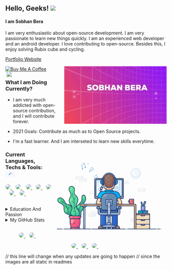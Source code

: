 ## Hello, Geeks! <img src="https://media.giphy.com/media/hvRJCLFzcasrR4ia7z/giphy.gif" width="25px">
#### I am Sobhan Bera

  I am very enthusiastic about open-source development. I am very passionate to learn new things quickly. I am an experienced web developer and an android developer. I love contributing to open-source. Besides this, I enjoy solving Rubix cube and cycling.

<!--   <p>
    <a href="https://sobhanbera.github.io/portfolio" style="color:#40404ef;">My Portfolio Website - At Github Pages</a>
  </p> -->
  <p>
    <a href="https://sobhanbera.vercel.app/" style="color:#40404ef;">Portfolio Website</a>
  </p>

<!-- <a href="https://www.buymeacoffee.com/sobhanbera" target="_blank"><img src="https://img.shields.io/badge/-Buy%20Me%20A%20Book-0f60b6?style=for-the-badge&logo=learn&logoColor=000000" alt="Buy Me A Book" width="150" ></a> -->
<a href="https://www.buymeacoffee.com/sobhanbera" target="_blank"><img src="https://cdn.buymeacoffee.com/buttons/v2/default-blue.png" alt="Buy Me A Coffee" width="150" ></a>
  <img align="right" src="https://github.com/SobhanBera/SobhanBera/blob/master/open_source_contribution.gif" width="" height="180" />
  <img align="right" src="https://raw.githubusercontent.com/sobhanbera/sobhanbera/master/0%2B0%3D%E2%88%9E_sobhanbera.png" width="180" />

### What I am Doing Currently?


-   I am very much addicted with open-source contribution, and I will contribute forever.
-   2021 Goals: Contribute as much as to Open Source projects.
-   I'm a fast learner. And I am interseted to learn new skills everytime.
    
    <img align="right" src="https://github.com/SobhanBera/SobhanBera/blob/master/programming_all_day_gif.gif" width="360px" height="270px">

### Current Languages, Techs & Tools: <img src="https://github.com/SobhanBera/SobhanBera/blob/master/tools.gif" width="30px">

<p align="left">
  <a href="https://www.javascript.com">
      <img style="border-radius:25px" src="https://img.shields.io/badge/-Javascript-fdc500?style=for-the-badge&logo=Javascript&logoColor=000000" />        
  </a>&nbsp;&nbsp;
  <a href="https://reactjs.org">
      <img style="border-radius:25px" src="https://img.shields.io/badge/-react-61DBFB?style=for-the-badge&logo=react&logoColor=000000" />        
  </a>&nbsp;&nbsp;
  <a href="https://reactnative.dev">
      <img style="border-radius:25px" src="https://img.shields.io/badge/-react%20native-61DBFB?style=for-the-badge&logo=react&logoColor=000000" />        
  </a>&nbsp;&nbsp;
  <a href="https://www.mysql.com">
      <img style="border-radius:25px" src="https://img.shields.io/badge/-SQL-F29111?style=for-the-badge&logo=mysql&logoColor=ffffff" />        
  </a>&nbsp;&nbsp;
  <a href="https://github.com/neovim/neovim/releases/tag/v0.4.4">
      <img style="border-radius:25px" src="https://img.shields.io/badge/-vim-00a839?style=for-the-badge&logo=vim&logoColor=ffffff" />        
  </a>&nbsp;&nbsp;
  <a href="https://code.visualstudio.com/#alt-downloads">
      <img style="border-radius:25px" src="https://img.shields.io/badge/-vscode-097CDB?style=for-the-badge&logo=vscode&logoColor=ffffff" />        
  </a>&nbsp;&nbsp;
  <a href="https://www.arcolinux.info/choose-your-project">
      <img style="border-radius:25px" src="https://img.shields.io/badge/-linux-0040ad?style=for-the-badge&logo=linux&logoColor=ffffff" />        
  </a>&nbsp;&nbsp;
</p>

<br/>

<details>
  <summary>Education And Passion</summary>
<!--     <img src="https://github.com/SobhanBera/SobhanBera/blob/master/loading.gif" width="25px"> -->

## Education

-   **Holy Home English High School Balaghat M.P.**\
    📆 2010 - 2018
-   **Balaghat English Higher Secondary School Balaghat M.P.**\
    📆 2018 - 2020
-   **GH Raisoni College Of Engineering Nagpur Maharastra.**\
    📆 2020 - Moment
-   Graduation Completes On\
    📆 2025

## Passion

-   Coding and Programming\
    📆 2018 - Life Time
-   **Self Taught** Frontend Android Developer (Android Studio - Intermediate).\
    📆 2018 - Moment
-   **Self Taught** Native App Developer (React Native - Experienced).\
    📆 2019 - Moment
-   **Self Taught** Frontend Web Developer (Experienced).\
    📆 2019 - Moment
-   Competitive Programming\
    📆 2019 - Moment
-   **Open Source Contribution.**\
    📆 2019 - Life Time

</details>

<details>
  </br>
  <summary>My GitHub Stats</summary>
<!--     <img src="https://github.com/SobhanBera/SobhanBera/blob/master/octocat.gif" width="30px"> -->
  <p>
    <a href="https://github.com/sobhanbera">
      <img src="https://github-readme-stats.vercel.app/api?username=sobhanbera&show_icons=true&count_private=true&theme=dark" width="350">
    </a>
  </P>
  <p>
    <a href="https://github.com/sobhanbera">
      <img src="https://github-readme-stats.vercel.app/api/top-langs/?username=sobhanbera&layout=compact&langs_count=10&theme=dark" width="350">
    </a>
  </p>
  <p>
    <a href="https://github.com/sobhanbera">
      <img src="https://github-readme-stats.vercel.app/api/wakatime?username=sobhanbera&layout=compact&theme=dark" width="350">
    </a>
  </p>
  
  <p>
<!--     <img src="https://github-readme-stats.vercel.app/api/wakatime?username=sobhanbera?layout=compact" width="350"> -->
  </p>
<!--   TROPHY  <img src="https://github-profile-trophy.vercel.app/?username=SobhanBera&theme=gruvbox&column=3&margin-w=15&margin-h=15"/> -->
</details>

</br>
<p align='center'>
  <a href="https://www.linkedin.com/in/sobhan-bera-82a435197/">
    <img style="border-radius:25px" src="https://img.shields.io/badge/linkedin-%230077B5.svg?&style=for-the-badge&logo=linkedin&logoColor=white" />
  </a>&nbsp;&nbsp;
  <a href="https://www.instagram.com/sobhanbera_/">
    <img  style="border-radius:25px"src="https://img.shields.io/badge/instagram-%23E4405F.svg?&style=for-the-badge&logo=instagram&logoColor=white" />        
  </a>&nbsp;&nbsp;
</p>

<p align='center'>
  <a href="https://www.facebook.com/sobhan.b.90/">
    <img style="border-radius:25px" src="https://img.shields.io/badge/sobhanbera-%233b5998.svg?&style=for-the-badge&logo=facebook&logoColor=white" />
  </a>&nbsp;&nbsp;
  <a href="https://twitter.com/BeraSobhan">
    <img style="border-radius:25px" src="https://img.shields.io/badge/twitter-%2300acee.svg?&style=for-the-badge&logo=twitter&logoColor=white" />        
  </a>&nbsp;&nbsp;
  <a href="mailto:sobhanbera258@gmail.com">
    <img style="border-radius:25px" src="https://img.shields.io/badge/-sobhanbera258-c14438?style=for-the-badge&logo=Gmail&logoColor=white&link=mailto:sobhanbera258@gmail.com" />
  </a>&nbsp;&nbsp;
</p>

[linkedin]: https://www.linkedin.com/in/sobhanbera/
[twitter]: https://twitter.com/BeraSobhan
[instagram]: https://www.instagram.com/sobhanbera_/
[facebook]: https://www.facebook.com/sobhan.b.90/
[vim]: https://www.vim.org/download.php
[atom]: https://atom.io/
[sublime]: https://www.sublimetext.com/
[android]: https://developer.android.com/studio/
[vsc]: https://code.visualstudio.com/
[git]: https://git-scm.com/downloads

// this line will change when any updates are going to happen
// since the images are all static in readmes
